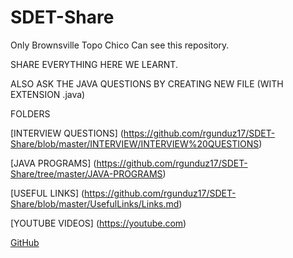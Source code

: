 # SDET-Share
Only Brownsville Topo Chico Can see this repository.


SHARE EVERYTHING HERE WE LEARNT. 

ALSO ASK THE JAVA QUESTIONS BY CREATING NEW FILE (WITH EXTENSION .java)


FOLDERS

[INTERVIEW QUESTIONS] (https://github.com/rgunduz17/SDET-Share/blob/master/INTERVIEW/INTERVIEW%20QUESTIONS)

[JAVA PROGRAMS] (https://github.com/rgunduz17/SDET-Share/tree/master/JAVA-PROGRAMS)

[USEFUL LINKS] (https://github.com/rgunduz17/SDET-Share/blob/master/UsefulLinks/Links.md)

  [YOUTUBE VIDEOS] (https://youtube.com)


[GitHub](http://github.com)



